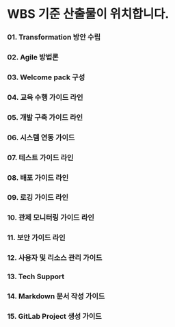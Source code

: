 # WBS 기준 산출물이 위치합니다.

### 01. Transformation 방안 수립

### 02. Agile 방법론

### 03. Welcome pack 구성

### 04. 교육 수행 가이드 라인

### 05. 개발 구축 가이드 라인

### 06. 시스템 연동 가이드

### 07. 테스트 가이드 라인

### 08. 배포 가이드 라인

### 09. 로깅 가이드 라인

### 10. 관제 모니터링 가이드 라인

### 11. 보안 가이드 라인

### 12. 사용자 및 리소스 관리 가이드

### 13. Tech Support

### 14. Markdown 문서 작성 가이드

### 15. GitLab Project 생성 가이드